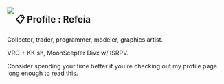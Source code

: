 <a href="https://discord.com/users/549798195027247104"><img align="left" src="https://lanyard.ushiekane.dev/api/549798195027247104?borderRadius=12px&hideDiscrim=true&idleMessage=Currently%20doing%20Refeia%20stuff"/></a>

## 📋 Profile : Refeia

Collector, trader, programmer, modeler, graphics artist. 

VRC + KK sh, MoonScepter Divx w/ ISRPV.

Consider spending your time better if you're checking out my profile page long enough to read this.
